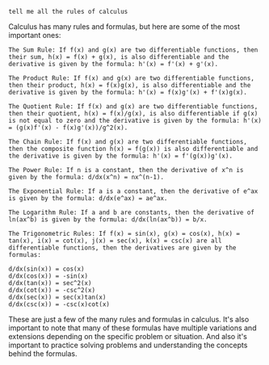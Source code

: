 ```
tell me all the rules of calculus
```
Calculus has many rules and formulas, but here are some of the most important ones:

    The Sum Rule: If f(x) and g(x) are two differentiable functions, then their sum, h(x) = f(x) + g(x), is also differentiable and the derivative is given by the formula: h'(x) = f'(x) + g'(x).

    The Product Rule: If f(x) and g(x) are two differentiable functions, then their product, h(x) = f(x)g(x), is also differentiable and the derivative is given by the formula: h'(x) = f(x)g'(x) + f'(x)g(x).

    The Quotient Rule: If f(x) and g(x) are two differentiable functions, then their quotient, h(x) = f(x)/g(x), is also differentiable if g(x) is not equal to zero and the derivative is given by the formula: h'(x) = (g(x)f'(x) - f(x)g'(x))/g^2(x).

    The Chain Rule: If f(x) and g(x) are two differentiable functions, then the composite function h(x) = f(g(x)) is also differentiable and the derivative is given by the formula: h'(x) = f'(g(x))g'(x).

    The Power Rule: If n is a constant, then the derivative of x^n is given by the formula: d/dx(x^n) = nx^(n-1).

    The Exponential Rule: If a is a constant, then the derivative of e^ax is given by the formula: d/dx(e^ax) = ae^ax.

    The Logarithm Rule: If a and b are constants, then the derivative of ln(ax^b) is given by the formula: d/dx(ln(ax^b)) = b/x.

    The Trigonometric Rules: If f(x) = sin(x), g(x) = cos(x), h(x) = tan(x), i(x) = cot(x), j(x) = sec(x), k(x) = csc(x) are all differentiable functions, then the derivatives are given by the formulas:

    d/dx(sin(x)) = cos(x)
    d/dx(cos(x)) = -sin(x)
    d/dx(tan(x)) = sec^2(x)
    d/dx(cot(x)) = -csc^2(x)
    d/dx(sec(x)) = sec(x)tan(x)
    d/dx(csc(x)) = -csc(x)cot(x)

These are just a few of the many rules and formulas in calculus. It's also important to note that many of these formulas have multiple variations and extensions depending on the specific problem or situation. And also it's important to practice solving problems and understanding the concepts behind the formulas.
